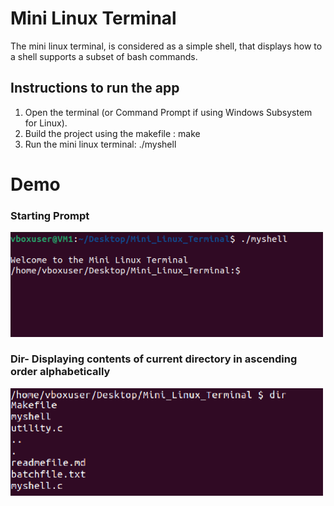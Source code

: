 # Mini Linux Terminal

The mini linux terminal, is considered as a simple shell, that displays how to a shell supports a subset of bash commands. 

## Instructions to run the app
1. Open the terminal (or Command Prompt if using Windows Subsystem for Linux).
2. Build the project using the makefile : make
3. Run the mini linux terminal: ./myshell

# Demo

### Starting Prompt 

<img src="https://github.com/AirajHussain/Mini-Linux-Terminal/blob/main/images/startprompt.png" alt="login_page" width="500"/>

### Dir- Displaying contents of current directory in ascending order alphabetically

<img src="https://github.com/AirajHussain/Mini-Linux-Terminal/blob/main/images/dir.png" alt="login_page" width="500"/>
